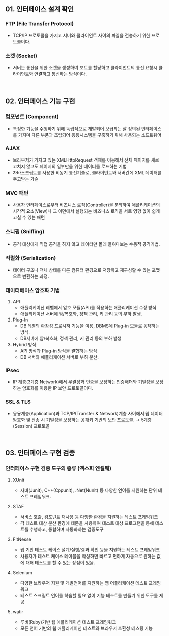 ## 01. 인터페이스 설계 확인

### FTP (File Transfer Protocol)

- TCP/IP 프로토콜을 가지고 서버와 클라이언트 사이의 파일을 전송하기 위한 프로토콜이다.

### 소켓 (Socket)

- 서버는 통신을 위한 소켓을 생성하여 포트를 할당하고 클라이언트의 통신 요청시 클라이언트와 연결하고 통신하는 방식이다.


<br>


## 02. 인터페이스 기능 구현

### 컴포넌트 (Component)

- 특정한 기능을 수행하기 위해 독립적으로 개발되어 보급되는 잘 정의된 인터페이스를 가지며 다른 부품과 조립되어 응용시스템을 구축하기 위해 사용되는 소프트웨어

### AJAX

- 브라우저가 가지고 있는 XMLHttpRequest 객체를 이용해서 전체 페이지를 새로 고치지 않고도 페이지의 일부만을 위한 데이터를 로드하는 기법
- 자바스크립트를 사용한 비동기 통신기술로, 클라이언트와 서버간에 XML 데이터를 주고받는 기술

### MVC 패턴

- 사용자 인터페이스로부터 비즈니스 로직(Controller)을 분리하여 애플리케이션의 시각적 요소(View)나 그 이면에서 실행되는 비즈니스 로직을 서로 영향 없이 쉽게 고칠 수 있는 패턴

### 스니핑 (Sniffing)

- 공격 대상에게 직접 공격을 하지 않고 데이터만 몰래 들여다보는 수동적 공격기법.

### 직렬화 (Serialization)

- 데이터 구조나 객체 상태를 다른 컴퓨터 환경으로 저장하고 재구성할 수 있는 포맷으로 변환하는 과정.

### 데이터베이스 암호화 기법

1. API
    - 애플리케이션 레벨에서 암호 모듈(API)를 적용하는 애플리케이션 수정 방식
    - 애플리케이션 서버에 암/복호화, 정책 관리, 키 관리 등의 부하 발생.
2. Plug-In
    - DB 레벨의 확장성 프로시저 기능을 이용, DBMS에 Plug-in 모듈로 동작하는 방식.
    - DB서버에 암/복호화, 정책 관리, 키 관리 등의 부하 발생
3. Hybrid 방식
    - API 방식과 Plug-in 방식을 결합하는 방식
    - DB 서버와 애플리케이션 서버로 부하 분산.

### IPsec

- IP 계층(3계층 Network)에서 무결성과 인증을 보장하는 인증해더와 기밀성을 보장하는 암호화를 이용한 IP 보안 프로토콜이다.

### SSL & TLS

- 응용계층(Application)과 TCP/IP(Transfer & Network)계층 사이에서 웹 데이터 암호화 및 전송 시 기밀성을 보장하는 공개키 기반의 보안 프로토콜. → 5계층(Session) 프로토콜


<br>


## 03. 인터페이스 구현 검증

### 인터페이스 구현 검증 도구의 종류 (엑스피 엔셀웨)

1. XUnit
    - 자바(Junit), C++(Cppunit), .Net(Nunit) 등 다양한 언어를 지원하는 단위 테스트 프레임워크.  
     

2. STAF
    - 서비스 호출, 컴포넌트 재사용 등 다양한 환경을 지원하는 테스트 프레임워크
    - 각 테스트 대상 분산 환경에 데몬을 사용하여 테스트 대상 프로그램을 통해 테스트를 수행하고, 통합하며 자동화하는 검증도구
     

3. FitNesse
    - 웹 기반 테스트 케이스 설계/실행/결과 확인 등을 지원하는 테스트 프레임워크
    - 사용자가 테스트 케이스 테이블을 작성하면 빠르고 편하게 자동으로 원하는 값에 대해 테스트를 할 수 있는 장점이 있음.
  

4. Selenium
    - 다양한 브라우저 지원 및 개발언어를 지원하는 웹 어플리케이션 테스트 프레임워크
    - 테스트 스크립트 언어를 학습할 필요 없이 기능 테스트를 만들기 위한 도구를 제공
   

5. watir
    - 루비(Ruby)기반 웹 애플리케이션 테스트 프레임워크
    - 모든 언어 기반의 웹 애플리케이션 테스트와 브라우저 호환성 테스팅 기능